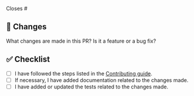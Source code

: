 Closes #

## 🎯 Changes

What changes are made in this PR? Is it a feature or a bug fix?

<!--
Note: once you create a Pull request, we will automatically fix auto-fixable lint issues in your branch
-->

## ✅ Checklist

- [ ] I have followed the steps listed in the [Contributing guide](https://github.com/trpc/trpc/blob/main/CONTRIBUTING.md).
- [ ] If necessary, I have added documentation related to the changes made.
- [ ] I have added or updated the tests related to the changes made.
